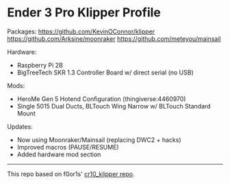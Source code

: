 # Ender 3 Pro Klipper Profile

Packages: 
  https://github.com/KevinOConnor/klipper
  https://github.com/Arksine/moonraker
  https://github.com/meteyou/mainsail

Hardware:
- Raspberry Pi 2B
- BigTreeTech SKR 1.3 Controller Board w/ direct serial (no USB)

Mods:
- HeroMe Gen 5 Hotend Configuration (thingiverse:4460970)
 - Single 5015 Dual Ducts, BLTouch Wing Narrow w/ BLTouch Standard Mount 

Updates:
- Now using Moonraker/Mainsail (replacing DWC2 + hacks)
- Improved macros (PAUSE/RESUME)
- Added hardware mod section

- - - 
This repo based on f0or1s' [cr10_klipper repo](http://github.com/fl0r1s/cr10_klipper).
